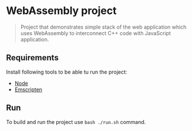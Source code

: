 # WebAssembly project

> Project that demonstrates simple stack of the web application which uses WebAssembly to interconnect C++ code with JavaScript application.

## Requirements

Install following tools to be able tu run the project:

* [Node](https://nodejs.org/en/download/)
* [Emscripten](https://emscripten.org/docs/getting_started/downloads.html)

## Run

To build and run the project use `bash ./run.sh` command.
